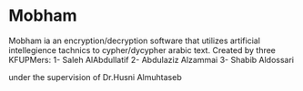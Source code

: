 # Mobham
Mobham ia an encryption/decryption software that utilizes artificial intellegience tachnics to cypher/dycypher arabic text.
Created by three KFUPMers:
1- Saleh AlAbdullatif
2- Abdulaziz Alzammai
3- Shabib Aldossari

under the supervision of Dr.Husni Almuhtaseb
